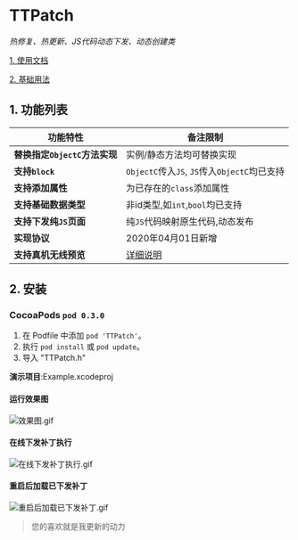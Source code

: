 # TTPatch
*热修复、热更新、JS代码动态下发、动态创建类*


[1. 使用文档](https://github.com/yangyangFeng/TTPatch/blob/master/%E4%BD%BF%E7%94%A8%E6%96%87%E6%A1%A3.md)

[2. 基础用法](https://github.com/yangyangFeng/TTPatch/wiki/%E5%9F%BA%E7%A1%80%E7%94%A8%E6%B3%95)




## 1. 功能列表 

|功能特性|备注限制|
|------|-------|
|**替换指定`ObjectC`方法实现**          | 实例/静态方法均可替换实现|
|**支持`block`**                      |`ObjectC`传入`JS`,  `JS`传入`ObjectC`均已支持|
|**支持添加属性**                     |为已存在的`class`添加属性|
|**支持基础数据类型**                   |非id类型,如`int`,`bool`均已支持|
|**支持下发纯`JS`页面**                    |纯`JS`代码映射原生代码,动态发布|
|**实现协议**                        | 2020年04月01日新增|
|**支持真机无线预览**                 | [详细说明](https://github.com/yangyangFeng/TTPatch/blob/master/%E4%BD%BF%E7%94%A8%E6%96%87%E6%A1%A3.md#%E7%AE%80%E5%8D%95%E4%BD%93%E9%AA%8C-ii)|



## 2. 安装


### CocoaPods `pod 0.3.0`

1. 在 Podfile 中添加  `pod 'TTPatch'`。
2. 执行 `pod install` 或 `pod update`。
3. 导入 "TTPatch.h"


**演示项目**:Example.xcodeproj 
#### 运行效果图

![效果图.gif](http://code.cocoachina.com/uploads/attachments/20191030/1000267/1ef16348536be6c1a901ced275d8d387.gif)


#### 在线下发补丁执行
![在线下发补丁执行.gif](https://i.postimg.cc/pd2Pzwj0/demo1.gif)


#### 重启后加载已下发补丁
![重启后加载已下发补丁.gif](https://i.postimg.cc/7PT1pdCt/demo4.gif)


> 您的喜欢就是我更新的动力

